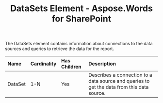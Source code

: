 ﻿---
title: DataSets Element - Aspose.Words for SharePoint
articleTitle: DataSets Element
linktitle: DataSets Element
description: "DataSets element meaning and structure which may be used while configuring Aspose.Words for SharePoint reports."
type: docs
weight: 30
url: /sharepoint/datasets-element/
---

The DataSets element contains information about connections to the data sources and queries to retrieve the data for the report.

|Name|Cardinality|Has Children|Description|
| :- | :- | :- | :- |
|DataSet|1-N|Yes|Describes a connection to a data source and queries to get the data from this data source.|
